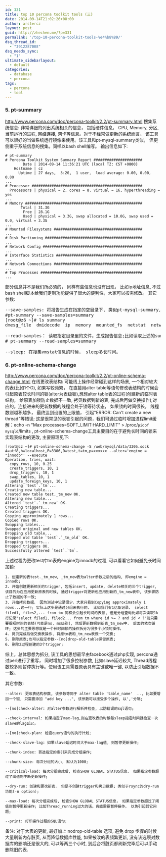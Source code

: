 ```yaml
---
id: 331
title: top 10 percona toolkit tools (三)
date: 2014-09-14T21:02:26+08:00
author: arstercz
layout: post
guid: http://zhechen.me/?p=331
permalink: '/top-10-percona-toolkit-tools-%e4%b8%89/'
dsq_thread_id:
  - "3912287008"
dsq_needs_sync:
  - "1"
ultimate_sidebarlayout:
  - default
categories:
  - database
  - percona
tags:
  - percona
  - tool
---
```

### 5. pt-summary
<a href="http://www.percona.com/doc/percona-toolkit/2.2/pt-summary.html"><font color="green">http://www.percona.com/doc/percona-toolkit/2.2/pt-summary.html</font></a>
搜集系统信息: 非常详细的列出系统相关的信息， 包括硬件信息， CPU, Memory, 分区, 当前运行的进程, 网络连接, 网卡等信息。对于不经常做更新的系统而言， 该工具可以很好的当做系统运行镜像来使用。该工具和pt-mysql-summary类似， 但更侧重于系统信息的搜集。同样以bash shell编写。
输出信息如下:

```
# pt-summary
# Percona Toolkit System Summary Report ######################
        Date | 2014-09-14 11:36:21 UTC (local TZ: CST +0800)
    Hostname | cz
      Uptime | 27 days,  3:20,  1 user,  load average: 0.00, 0.00, 0.00
...
# Processor ##################################################
  Processors | physical = 2, cores = 8, virtual = 16, hyperthreading = yes
...
# Memory #####################################################
       Total | 31.3G
        Free | 28.1G
        Used | physical = 3.3G, swap allocated = 10.0G, swap used = 0.0, virtual = 3.3G
...
# Mounted Filesystems ########################################
...
# Disk Partioning ############################################
...
# Network Config #############################################
...
# Interface Statistics #######################################
...
# Network Connections ########################################
...
# Top Processes ##############################################
...
```
部分信息并不是我们所必须的， 同样有些信息也没有出现， 比如ip地址信息, 不过bash shell脚本给我们定制功能提供了很大的便利性，大家可以按需修改。
其它参数:
<pre>
--save-samples: 将报告生成在指定的空目录下, 类似pt-mysql-summary, 不同的信息按照文件存放.比如:
#pt-summary --save-samples=summary
[root@z6 ~]# ls summary
dmesg_file  dmidecode  ip  memory  mounted_fs  netstat  network_devices  notable_procs  partitioning  proc_cpuinfo_copy  processes  raid-controller  summary  sysctl  uptime  vmstat

--read-samples： 读取指定目录里的文件，生成报告信息;比如读取上述的summary目录:
# pt-summary --read-samples=summary

--sleep: 在搜集vmstat信息的时候， sleep多长时间。
</pre>

### 6. pt-online-schema-change
<a href="http://www.percona.com/doc/percona-toolkit/2.2/pt-online-schema-change.html"><font color="green">http://www.percona.com/doc/percona-toolkit/2.2/pt-online-schema-change.html</font></a>
在线更改表结构: 可能线上操作经常碰到这样的场景, 一个相对较大的表(比如1个G), 如果写较频繁， 在直接用alter table等语句修改表结构的时候会引起原表较长时间的锁(alter为表级锁),想想alter table表的过程(创建新的临时表结构， 给原表加锁防止数据不一致, 拷贝数据到新的表, 完成后再做交换操作);对应的，连接进来的更新数据的线程会处于锁等待状态， 如果锁的时间很长， 线程数则越积越多， 最终达到设置的上限值， 引起"ERROR: Can't create a new thread"等错误; 这是很常见的表锁引起的问题，我们可通过临时增加进程limit缓解：echo -n "Max processes=SOFT_LIMIT:HARD_LIMIT" > /proc/`pidof mysqld`/limits , pt-online-schema-change工具主要目的在于避免长时间的锁来实现表结构的更改, 主要原理见下:
```
[root@cz ~]# pt-online-schema-change -S /web/mysql/data/3306.sock A=utf8,h=localhost,P=3306,D=test,t=tm,p=xxxxxx --alter='engine = "innodb"' --execute
Operation, tries, wait:
  copy_rows, 10, 0.25
  create_triggers, 10, 1
  drop_triggers, 10, 1
  swap_tables, 10, 1
  update_foreign_keys, 10, 1
Altering `test`.`tm`...
Creating new table...
Created new table test._tm_new OK.
Altering new table...
Altered `test`.`_tm_new` OK.
Creating triggers...
Created triggers OK.
Copying approximately 1 rows...
Copied rows OK.
Swapping tables...
Swapped original and new tables OK.
Dropping old table...
Dropped old table `test`.`_tm_old` OK.
Dropping triggers...
Dropped triggers OK.
Successfully altered `test`.`tm`.
```
上述过程为更改test库tm表的engine为innodb的过程, 可以看看它如何避免长时间加锁:
```
1. 创建新的表test._tm_new, _tm_new表为alter参数之后的结构, 即engine = innodb;
2. 开始创建更新相关的trigger, 包括insert, update, delete相关的三个trigger, 该目的为在应用更新原表的时候, 通过trigger将更新也应用到新的_tm_new表中, 该步骤防止了数据的不一致;
3. 开始拷贝数据， 因为测试中记录很少，大家只看到Copying approximately 1 rows...这一行; 实际上这步是通过分组来执行的， 比如我们有1亿条记录， select filed1, files2,... from tm 同样会引起长时间的表锁, 但是分组查询比如每次读取1k行记录"select filed1, filed2... from tm where id >= ? and id < ?"则只需要很短时间的表锁(可能是ns, ms级别), 然后更新数据到新表_tm_new中， 后面的依次循环; 这步的主要思想就是一个长时间锁的操作拆分为很多个小锁的操作。
4. 拷贝完成后做交换表操作, 将原tm表和_tm_new表做一个交换;
5. 删除原表;也可以指定参数--[no]drop-old-table保留原表;
6. 删除2过程创建的3个trigger;
```
综上，总体思想为拆分, 该工具的思想最早由facebook通过php实现, percona通过perl进行了重写， 同时增加了很多控制参数, 比如slave延迟较大, Thread线程数较多则暂停执行等。使用该工具需要原表具有主键或唯一键, 以防止引起数据不一致。

其它参数:
```
--alter: 更改表结构参数, 该参数等同于 alter table 'table_name'  .., 比如要增加一个键, 只需要添加 "add key ...", 该参数可以接受多个操作, 以','分隔;

--[no]check-alter: 对alter参数进行解析并检查, 以防错误的sql语句;

--check-interval: 如果指定了max-lag,则在更改表的时候每sleep指定时间就检查一次slave的lag延迟;

--[no]check-plan: 检查query语句的执行计划;

--check-slave-lag: 如果slave延迟时间大于max-lag值, 则暂停更新操作;

--chunk-index: 首选指定的索引来完成分组操作;

--chunk-size: 每次分组的大小, 默认为1000;

--critical-load: 每次分组完成后, 检查SHOW GLOBAL STATUS信息， 如果指定参数超过了阈值则中断更新操作;

--dry-run: 创建和更改新表， 但是不创建trigger和拷贝数据; 类似于rsync的dry-run功能(-n option);

--max-load: 每次分组完成后, 检查SHOW GLOBAL STATUS信息， 如果指定参数超过了阈值则暂停更新操作; 比如Thread_running过大的话，肯能需要暂停操作， 以免引起其它问题;

--print: 打印操作过程的SQL语句;
```

备注: 对于大表的更新, 最好加上 nodrop-old-table 选项, 避免 drop 步骤的时候大量刷新内存脏页, 从而降低数据库性能, 如果被改的表频繁更新, 没有该选项对数据库的影响还是很大的, 可以等两三个小时, 到后台将脏页都刷新完毕后可以手动删除旧的表.